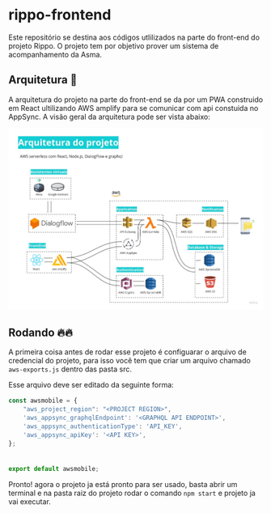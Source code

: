 # rippo-frontend

Este repositório se destina aos códigos utlilizados na parte do front-end do projeto Rippo. O projeto tem por objetivo prover um sistema de acompanhamento da Asma.

## Arquitetura 🔨

A arquitetura do projeto na parte do front-end se da por um PWA construido em React ultilizando AWS amplify para se comunicar com api constuida no AppSync. A visão geral da arquitetura pode ser vista abaixo:

![Arquitetura Rippo](./Arquitetura-Rippo.jpg)

## Rodando 🔥🔥

A primeira coisa antes de rodar esse projeto é configuarar o arquivo de credencial do projeto, para isso você tem que criar um arquivo chamado ```aws-exports.js``` dentro das pasta src.

Esse arquivo deve ser editado da seguinte forma: 

```js
const awsmobile = {
    "aws_project_region": "<PROJECT REGION>",
    'aws_appsync_graphqlEndpoint': '<GRAPHQL API ENDPOINT>',
    'aws_appsync_authenticationType': 'API_KEY',
    'aws_appsync_apiKey': '<API KEY>',
};


export default awsmobile;

```

Pronto! agora o projeto ja está pronto para ser usado, basta abrir um terminal e na pasta raiz do projeto rodar o comando ```npm start``` e projeto ja vai executar.